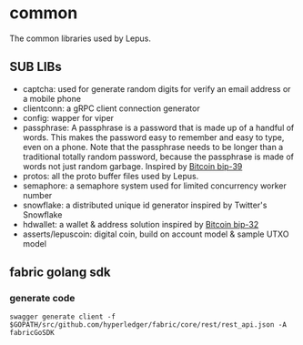 # common
The common libraries used by Lepus.

## SUB LIBs
+ captcha: used for generate random digits for verify an email address or a mobile phone
+ clientconn: a gRPC client connection generator
+ config: wapper for viper
+ passphrase: A passphrase is a password that is made up of a handful of words. This makes the password easy to remember and easy to type, even on a phone. Note that the passphrase needs to be longer than a traditional totally random password, because the passphrase is made of words not just random garbage. Inspired by [Bitcoin bip-39](https://github.com/bitcoin/bips/blob/master/bip-0039.mediawiki)
+ protos: all the proto buffer files used by Lepus.
+ semaphore: a semaphore system used for limited concurrency worker number
+ snowflake: a distributed unique id generator inspired by Twitter's Snowflake
+ hdwallet: a wallet & address solution inspired by [Bitcoin bip-32](https://github.com/bitcoin/bips/blob/master/bip-0032.mediawiki)
+ asserts/lepuscoin: digital coin, build on account model & sample UTXO model

## fabric golang sdk

### generate code
```
swagger generate client -f $GOPATH/src/github.com/hyperledger/fabric/core/rest/rest_api.json -A fabricGoSDK
```
